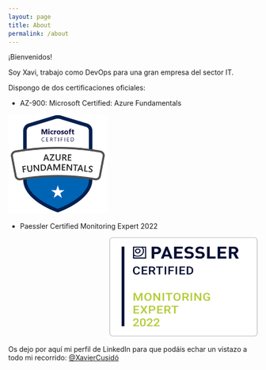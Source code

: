 ```yaml
---
layout: page
title: About
permalink: /about
---
```


¡Bienvenidos! 

Soy Xavi, trabajo como DevOps para una gran empresa del sector IT. 

Dispongo de dos certificaciones oficiales:

- AZ-900: Microsoft Certified: Azure Fundamentals 

<p align="left">
<img src="assets/image/az900.png" width="200" height="200">
</p>

- Paessler Certified Monitoring Expert 2022
  
<p align="right">
<img src="assets/image/badge_certified-monitoring-expert-2022.png" width="300" height="200">
</p>

Os dejo por aquí mi perfil de LinkedIn para que podáis echar un vistazo a todo mi recorrido: [@XavierCusidó](https://www.linkedin.com/in/xavier-cusid%C3%B3-g%C3%B3mez-92829a130//)
